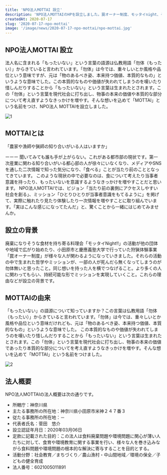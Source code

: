 ```yaml
---
title: 'NPO法人MOTTAI 設立'
description: 'NPO法人MOTTAIのHPを設立しました。罠オーナー制度、モッタイnight、その他の体験事業を中心に、ひとりひとりが食品ロスをはじめとする社会問題に対して、当事者意識を持って過ごせる世の中を目指して、皆さんの普段の生活に新たな視点を届けて行きたいと考えています。'
createdAt: 2020-07-17
slug: '2020-07-17-npo-mottai'
image: '/image/news/2020-07-17-npo-mottai/npo-mottai.jpg'
---
```


## NPO法人MOTTAI 設立

法人名に含まれる「もったいない」という言葉の語源は仏教用語「勿体（もったい）」からきていると言われています。「勿体」は今では、重々しいとか風格や品位という意味ですが、元は「物のあるべき姿、本来持つ価値、本質的なもの」というような意味でした。この本質的なものや価値が失われてしまうのを嘆いたり惜しんだりすることから「もったいない」という言葉は生まれたとされます。この「勿体」という言葉を現代社会に打ち出し、物事の本来の価値や本質的な部分について考え直すようなきっかけを増やす。そんな想いを込めて「MOTTAI」という名前をつけ、NPO法人 MOTTAIを設立しました。

![1](/image/news/2020-07-17-npo-mottai/npo-mottai.jpg)

## MOTTAIとは

「農家や漁師や猟師の知り合いがいる人はいますか」

ーーー 聞いてみても誰も手が上がらない。これがある都市部の現状です。第一次産業に関わる知り合いがいる都心部の人が徐々にいなくなり、メディアやSNSを通した二次情報で知った気分になり、「食べる」ことが当たり前のこととなってきています。
このような現状の中で必要なのは、食について考えたり当事者意識を持ったり、もったいないを意識するようなきっかけを増やすことだと思います。
NPO法人MOTTAIでは、ビジョン「当たり前の裏側にアクセスしやすい社会を創る」、ミッション「ひとりひとりが当事者意識をもてるように」を掲げて、実際に触れたり見たり体験したり一次情報を増やすことに取り組んでいます。「実はこんな感じになってたんだ」と、驚くことから一緒にはじめてみませんか。

## 設立の背景

廃棄になりそうな食材を持ち寄る料理会「モッタイNight!!」の活動が他の団体や地域で広がり始めたり、小田原市と慶應義塾大学で行っていた狩猟体験事業「罠オーナー制度」が様々な人が関わるようになっていきました。それらの活動の中で生まれた哲学やミッションが、一部の人が死んだら無くなってしまうのが勿体無いと思ったこと。同じ想いを持った人を横でつなげること。より多くの人に関わってもらい、持続可能な形でミッションを実現していくこと。これらの理由などが設立の背景です。

## MOTTAIの由来

「もったいない」の語源について知っていますか？この言葉は仏教用語「勿体（もったい）」からきていると言われています。「勿体」は今では、重々しいとか風格や品位という意味だけれども、元は「物のあるべき姿、本来持つ価値、本質的なもの」というような意味でした。
この本質的なものや価値が失われてしまうのを嘆いたり惜しんだりすることから「もったいない」という言葉は生まれたとされます。この「勿体」という言葉を現代社会に打ち出し、物事の本来の価値であったり本質的な部分についてを考え直すようなきっかけを増やす。そんな想いを込めて「MOTTAI」という名前をつけました。

![2](/image/news/2020-07-17-npo-mottai/npo-mottai-logo.jpg)

## 法人概要

NPO法人MOTTAIの法人概要は次の通りです。

* 所轄庁：神奈川県
* 主たる事務所の所在地：神奈川県小田原市米神２４７番３
* 従たる事務所の所在地：－
* 代表者氏名：菅田　悠介
* 設立認証年月日：2020年03月06日
* 定款に記載された目的：この法人は食料廃棄問題や環境問題に関心が薄い人たちに対して、食育や環境教育に関する事業を行い、様々な人を巻き込みながら食料問題や環境問題の根本的な解決に寄与することを目的とする。
* 活動分野：社会教育／まちづくり／農山漁村・中山間地域／環境の保全／子どもの健全育成
* 法人番号：6021005011891
